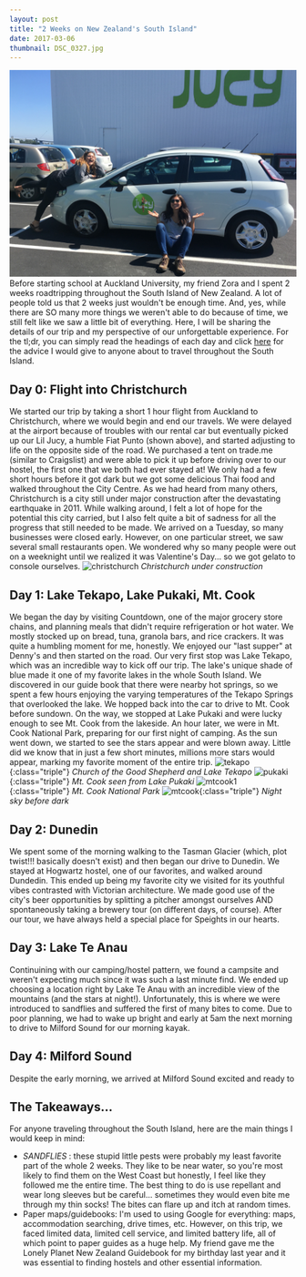 ```yaml
---
layout: post
title: "2 Weeks on New Zealand's South Island"
date: 2017-03-06
thumbnail: DSC_0327.jpg
---
```

![jucy](/assets/images/jucy.jpg)
Before starting school at Auckland University, my friend Zora and I spent 2 weeks roadtripping throughout the South Island of New Zealand. A lot of people told us that 2 weeks just wouldn't be enough time. And, yes, while there are SO many more things we weren't able to do because of time, we still felt like we saw a little bit of everything. Here, I will be sharing the details of our trip and my perspective of our unforgettable experience. For the tl;dr, you can simply read the headings of each day and click <a href="#tips">here</a> for the advice I would give to anyone about to travel throughout the South Island.

Day 0: Flight into Christchurch
---
We started our trip by taking a short 1 hour flight from Auckland to Christchurch, where we would begin and end our travels. We were delayed at the airport because of troubles with our rental car but eventually picked up our Lil Jucy, a humble Fiat Punto (shown above), and started adjusting to life on the opposite side of the road. We purchased a tent on trade.me (similar to Craigslist) and were able to pick it up before driving over to our hostel, the first one that we both had ever stayed at! We only had a few short hours before it got dark but we got some delicious Thai food and walked throughout the City Centre. As we had heard from many others, Christchurch is a city still under major construction after the devastating earthquake in 2011. While walking around, I felt a lot of hope for the potential this city carried, but I also felt quite a bit of sadness for all the progress that still needed to be made. We arrived on a Tuesday, so many businesses were closed early. However, on one particular street, we saw several small restaurants open. We wondered why so many people were out on a weeknight until we realized it was Valentine's Day... so we got gelato to console ourselves.
![christchurch](/assets/images/christchurch.jpg) 
*Christchurch under construction*

Day 1: Lake Tekapo, Lake Pukaki, Mt. Cook
---
We began the day by visiting Countdown, one of the major grocery store chains, and planning meals that didn't require refrigeration or hot water. We mostly stocked up on bread, tuna, granola bars, and rice crackers. It was quite a humbling moment for me, honestly. We enjoyed our "last supper" at Denny's and then started on the road. Our very first stop was Lake Tekapo, which was an incredible way to kick off our trip. The lake's unique shade of blue made it one of my favorite lakes in the whole South Island. We discovered in our guide book that there were nearby hot springs, so we spent a few hours enjoying the varying temperatures of the Tekapo Springs that overlooked the lake. We hopped back into the car to drive to Mt. Cook before sundown. On the way, we stopped at Lake Pukaki and were lucky enough to see Mt. Cook from the lakeside. An hour later, we were in Mt. Cook National Park, preparing for our first night of camping. As the sun went down, we started to see the stars appear and were blown away. Little did we know that in just a few short minutes, millions more stars would appear, marking my favorite moment of the entire trip.
![tekapo](/assets/images/tekapo.jpg){:class="triple"}
*Church of the Good Shepherd and Lake Tekapo*
![pukaki](/assets/images/pukaki.jpg){:class="triple"}
*Mt. Cook seen from Lake Pukaki*
![mtcook1](/assets/images/mtcook1.jpg){:class="triple"}
*Mt. Cook National Park*
![mtcook](/assets/images/mtcook.jpg){:class="triple"}
*Night sky before dark*

Day 2: Dunedin
---
We spent some of the morning walking to the Tasman Glacier (which, plot twist!!! basically doesn't exist) and then began our drive to Dunedin. We stayed at Hogwartz hostel, one of our favorites, and walked around Dundedin. This ended up being my favorite city we visited for its youthful vibes contrasted with Victorian architecture. We made good use of the city's beer opportunities by splitting a pitcher amongst ourselves AND spontaneously taking a brewery tour (on different days, of course). After our tour, we have always held a special place for Speights in our hearts.

Day 3: Lake Te Anau
---
Continuining with our camping/hostel pattern, we found a campsite and weren't expecting much since it was such a last minute find. We ended up choosing a location right by Lake Te Anau with an incredible view of the mountains (and the stars at night!). Unfortunately, this is where we were introduced to sandflies and suffered the first of many bites to come. Due to poor planning, we had to wake up bright and early at 5am the next morning to drive to Milford Sound for our morning kayak.

Day 4: Milford Sound
---
Despite the early morning, we arrived at Milford Sound excited and ready to 

<a name="tips"></a>

The Takeaways...
---
For anyone traveling throughout the South Island, here are the main things I would keep in mind:
* *SANDFLIES* : these stupid little pests were probably my least favorite part of the whole 2 weeks. They like to be near water, so you're most likely to find them on the West Coast but honestly, I feel like they followed me the entire time. The best thing to do is use repellant and wear long sleeves but be careful... sometimes they would even bite me through my thin socks! The bites can flare up and itch at random times.
* Paper maps/guidebooks: I'm used to using Google for everything: maps, accommodation searching, drive times, etc. However, on this trip, we faced limited data, limited cell service, and limited battery life, all of which point to paper guides as a huge help. My friend gave me the Lonely Planet New Zealand Guidebook for my birthday last year and it was essential to finding hostels and other essential information.